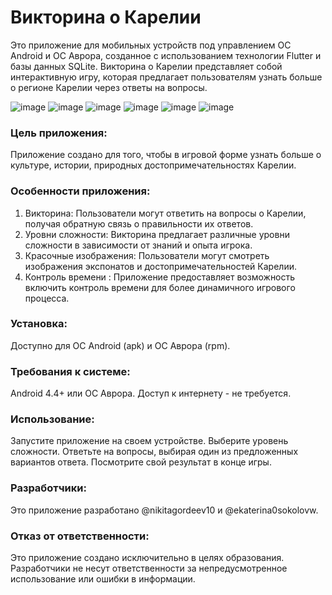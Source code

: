 # Викторина о Карелии

Это приложение для мобильных устройств под управлением ОС Android и ОС Аврора, созданное с использованием технологии Flutter и базы данных SQLite. Викторина о Карелии представляет собой интерактивную игру, которая предлагает пользователям узнать больше о регионе Карелии через ответы на вопросы.

![image](https://github.com/nikitagordeev10/aurora_know_karelia/assets/91273732/be032546-f395-4f51-b729-ff22793c8142)
![image](https://github.com/nikitagordeev10/aurora_know_karelia/assets/91273732/db8b634f-566d-4018-9ffe-a70b903b7b0d)
![image](https://github.com/nikitagordeev10/aurora_know_karelia/assets/91273732/032b07e2-92f0-46bb-9f7c-355f96552e78)
![image](https://github.com/nikitagordeev10/aurora_know_karelia/assets/91273732/f33574b9-2882-4191-8654-117e711854a0)
![image](https://github.com/nikitagordeev10/aurora_know_karelia/assets/91273732/ebf74128-fe27-41b9-b802-dc7aeec2e1c4)
![image](https://github.com/nikitagordeev10/aurora_know_karelia/assets/91273732/1e381838-5750-401c-ae0d-57031562cd79)

### Цель приложения:
Приложение создано для того, чтобы в игровой форме узнать больше о культуре, истории, природных достопримечательностях Карелии.

### Особенности приложения:
1. Викторина: Пользователи могут ответить на вопросы о Карелии, получая обратную связь о правильности их ответов.
2. Уровни сложности: Викторина предлагает различные уровни сложности в зависимости от знаний и опыта игрока.
3. Красочные изображения: Пользователи могут смотреть изображения экспонатов и достопримечательностей Карелии.
4. Контроль времени : Приложение предоставляет возможность включить контроль времени для более динамичного игрового процесса.

### Установка:
Доступно для ОС Android (apk) и ОС Аврора (rpm).

###  Требования к системе:
Android 4.4+ или ОС Аврора.
Доступ к интернету - не требуется.

### Использование:
Запустите приложение на своем устройстве.
Выберите уровень сложности.
Ответьте на вопросы, выбирая один из предложенных вариантов ответа.
Посмотрите свой результат в конце игры.

### Разработчики:
Это приложение разработано @nikitagordeev10 и @ekaterina0sokolovw.

### Отказ от ответственности:
Это приложение создано исключительно в целях образования. Разработчики не несут ответственности за непредусмотренное использование или ошибки в информации.
